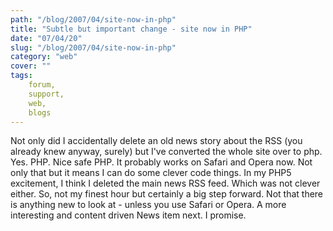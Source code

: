 ```yaml
---
path: "/blog/2007/04/site-now-in-php"
title: "Subtle but important change - site now in PHP"
date: "07/04/20"
slug: "/blog/2007/04/site-now-in-php"
category: "web"
cover: ""
tags:
    forum,
    support,
    web,
    blogs
---
```


Not only did I accidentally delete an old news story about the RSS (you already knew anyway, surely) but I've converted the whole site over to php. Yes. PHP. Nice safe PHP. It probably works on Safari and Opera now. Not only that but it means I can do some clever code things. In my PHP5 excitement, I think I deleted the main news RSS feed. Which was not clever either. So, not my finest hour but certainly a big step forward. Not that there is anything new to look at - unless you use Safari or Opera. A more interesting and content driven News item next. I promise.